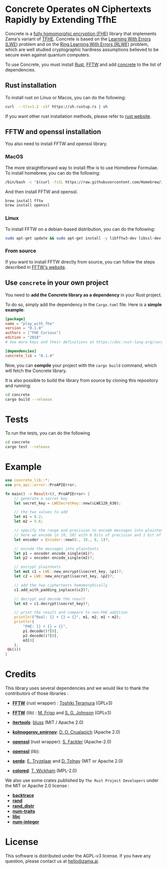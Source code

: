 # Concrete Operates oN Ciphertexts Rapidly by Extending TfhE

Concrete is a [fully homomorphic encryption (FHE)](https://en.wikipedia.org/wiki/Homomorphic_encryption) library that implements Zama's variant of [TFHE](https://eprint.iacr.org/2018/421.pdf).
Concrete is based on the [Learning With Errors (LWE)](https://cims.nyu.edu/~regev/papers/lwesurvey.pdf) problem and on the [Ring Learning With Errors (RLWE)](https://eprint.iacr.org/2012/230.pdf) problem, which are well studied cryptographic hardness assumptions believed to be secure even against quantum computers.

To use Concrete, you must install [Rust](https://www.rust-lang.org), [FFTW](http://www.fftw.org) and add [concrete](https://github.com/zama-ai/concrete) to the list of dependencies.

## Rust installation

To install rust on Linux or Macos, you can do the following:

```bash
curl  --tlsv1.2 -sSf https://sh.rustup.rs | sh
```

If you want other rust installation methods, please refer to [rust website](https://forge.rust-lang.org/infra/other-installation-methods.html).

## FFTW and openssl installation

You also need to install FFTW and openssl library.

### MacOS

The more straightforward way to install fftw is to use Homebrew Formulae. To install homebrew, you can do the following:

```bash
/bin/bash -c "$(curl -fsSL https://raw.githubusercontent.com/Homebrew/install/master/install.sh)"
```

And then install FFTW and openssl.

```bash
brew install fftw
brew install openssl
```

### Linux

To install FFTW on a debian-based distribution, you can do the following:

```bash
sudo apt-get update && sudo apt-get install -y libfftw3-dev libssl-dev
```

### From source

If you want to install FFTW directly from source, you can follow the steps described in [FFTW's website](http://www.fftw.org/fftw2_doc/fftw_6.html).

## Use `concrete` in your own project

You need to **add the Concrete library as a dependency** in your Rust project.

To do so, simply add the dependency in the `Cargo.toml` file.
Here is a **simple example**:

```toml
[package]
name = "play_with_fhe"
version = "0.1.0"
authors = ["FHE Curious"]
edition = "2018"
# See more keys and their definitions at https://doc.rust-lang.org/cargo/reference/manifest.html

[dependencies]
concrete_lib = "0.1.0"
```

Now, you can **compile** your project with the `cargo build` command, which will fetch the Concrete library.

It is also possible to build the library from source by cloning this repository and running:

```bash
cd concrete
cargo build --release
```

# Tests

To run the tests, you can do the following

```bash
cd concrete
cargo test --release
```

# Example

```rust
use concrete_lib::*;
use pro_api::error::ProAPIError;

fn main() -> Result<(), ProAPIError> {
    // generate a secret key
    let secret_key = LWESecretKey::new(&LWE128_630);

    // the two values to add
    let m1 = 8.2;
    let m2 = 5.6;

    // specify the range and precision to encode messages into plaintexts
    // here we encode in [0, 10[ with 8 bits of precision and 1 bit of padding
    let encoder = Encoder::new(0., 10., 8, 1)?;

    // encode the messages into plaintexts
    let p1 = encoder.encode_single(m1)?;
    let p2 = encoder.encode_single(m2)?;

    // encrypt plaintexts
    let mut c1 = LWE::new_encrypt(&secret_key, &p1)?;
    let c2 = LWE::new_encrypt(&secret_key, &p2)?;

    // add the two ciphertexts homomorphically
    c1.add_with_padding_inplace(&c2)?;

    // decrypt and decode the result
    let m3 = c1.decrypt(&secret_key)?;

    // print the result and compare to non-FHE addition
    println!("Real: {} + {} = {}", m1, m2, m1 + m2);
    println!(
        "FHE: {} + {} = {}",
        p1.decode()?[0],
        p2.decode()?[0],
        m3[0]
    );
 Ok(())
}
```

# Credits

This library uses several dependencies and we would like to thank the contributors of those libraries :

- [**FFTW**](https://crates.io/crates/fftw) (rust wrapper) : [Toshiki Teramura](https://github.com/termoshtt) (GPLv3)
- [**FFTW**](http://www.fftw.org) (lib) : [M. Frigo](http://www.fftw.org/~athena/) and [S. G. Johnson](http://math.mit.edu/~stevenj/) (GPLv3)
- [**itertools**](https://crates.io/crates/itertools): [bluss](https://github.com/bluss) (MIT / Apache 2.0)
- [**kolmogorov_smirnov**](https://crates.io/crates/kolmogorov_smirnov): [D. O. Crualaoich](https://github.com/daithiocrualaoich) (Apache 2.0)
- [**openssl**](https://crates.io/crates/openssl) (rust wrapper): [S. Fackler](https://github.com/sfackler) (Apache-2.0)
- [**openssl**](https://www.openssl.org) (lib):

- [**serde**](https://crates.io/crates/serde): [E. Tryzelaar](https://github.com/erickt) and [D. Tolnay](https://github.com/dtolnay) (MIT or Apache 2.0)
- [**colored**](https://crates.io/crates/colored): [T. Wickham](https://github.com/mackwic) (MPL-2.0)

We also use some crates published by `The Rust Project Developers` under the MIT or Apache 2.0 license :

- [**backtrace**](https://crates.io/crates/backtrace)
- [**rand**](https://crates.io/crates/rand)
- [**rand_distr**](https://crates.io/crates/rand_distr)
- [**num-traits**](https://crates.io/crates/num-traits)
- [**libc**](https://crates.io/crates/libc)
- [**num-integer**](https://crates.io/crates/num-integer)

# License

This software is distributed under the AGPL-v3 license. If you have any question, please contact us at hello@zama.ai.
